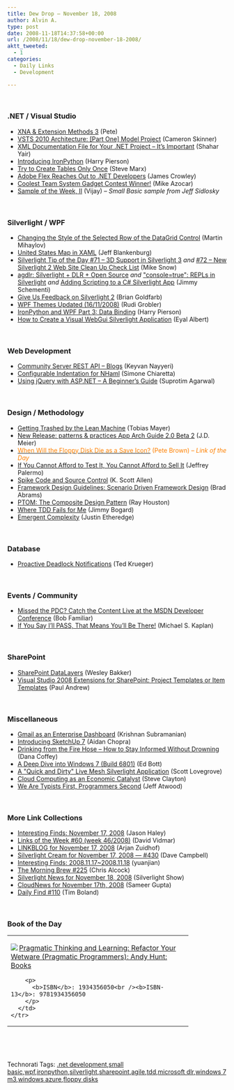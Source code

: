 ```yaml
---
title: Dew Drop – November 18, 2008
author: Alvin A.
type: post
date: 2008-11-18T14:37:58+00:00
url: /2008/11/18/dew-drop-november-18-2008/
aktt_tweeted:
  - 1
categories:
  - Daily Links
  - Development

---
```

&#160;

### .NET / Visual Studio

  * <a target="_blank" href="http://amapplease.blogspot.com/2008/11/xna-extension-methods-3.html">XNA & Extension Methods 3</a> (Pete)
  * <a target="_blank" href="http://blogs.msdn.com/camerons/archive/2008/11/17/vsts-2010-architecture-part-one-model-project.aspx">VSTS 2010 Architecture: [Part One] Model Project</a> (Cameron Skinner)
  * <a target="_blank" href="http://www.dev102.com/2008/11/17/xml-documentation-file-for-your-net-project-its-important/">XML Documentation File for Your .NET Project &#8211; It&#8217;s Important</a> (Shahar Yair)
  * <a target="_blank" href="http://www.devx.com/codemag/Article/39904">Introducing IronPython</a> (Harry Pierson)
  * <a target="_blank" href="http://blog.smarx.com/posts/try-to-create-tables-only-once">Try to Create Tables Only Once</a> (Steve Marx)
  * <a target="_blank" href="http://www.developerfusion.com/news/article/9274/adobe-flex-reaches-out-to-net-developers/">Adobe Flex Reaches Out to .NET Developers</a> (James Crowley)
  * <a target="_blank" href="http://www.michaelazocar.com/blog/?p=576">Coolest Team System Gadget Contest Winner!</a> (Mike Azocar)
  * <a target="_blank" href="http://blogs.msdn.com/smallbasic/archive/2008/11/17/sample-of-the-week-ii.aspx">Sample of the Week, II</a> (Vijay) _– Small Basic sample from Jeff Sidlosky_

&#160;

### Silverlight / WPF

  * <a target="_blank" href="http://www.silverlightshow.net/items/Changing-the-style-of-the-selected-row-of-the-DataGrid-control.aspx">Changing the Style of the Selected Row of the DataGrid Control</a> (Martin Mihaylov)
  * <a target="_blank" href="http://www.jeffblankenburg.com/2008/11/united-states-map-in-xaml.aspx">United States Map in XAML</a> (Jeff Blankenburg)
  * <a target="_blank" href="http://silverlight.net/blogs/msnow/archive/2008/11/17/silverlight-tip-of-the-day-71-3d-support-in-silverlight-3.aspx">Silverlight Tip of the Day #71 &#8211; 3D Support in Silverlight 3</a>&#160;_and_&#160;<a target="_blank" href="http://silverlight.net/blogs/msnow/archive/2008/11/17/silverlight-tip-of-the-day-72-new-silverlight-2-web-site-clean-up-check-list.aspx">#72 &#8211; New Silverlight 2 Web Site Clean Up Check List</a> (Mike Snow)
  * <a target="_blank" href="http://blog.jimmy.schementi.com/2008/11/agdlr-silverlight-dlr-open-source.html">agdlr: Silverlight + DLR + Open Source</a>&#160;_and_&#160;<a target="_blank" href="http://blog.jimmy.schementi.com/2008/11/repls-in-silverlight.html">"console=true": REPLs in Silverlight</a> _and_&#160;<a target="_blank" href="http://blog.jimmy.schementi.com/2008/11/adding-scripting-to-c-silverlight-app.html">Adding Scripting to a C# Silverlight App</a> (Jimmy Schementi)
  * <a target="_blank" href="http://blogs.msdn.com/bgold/archive/2008/11/17/give-us-feedback-on-silverlight-2.aspx">Give Us Feedback on Silverlight 2</a> (Brian Goldfarb)
  * <a target="_blank" href="http://dotnet.org.za/rudi/archive/2008/11/18/wpf-themes-updated-16-11-2008.aspx">WPF Themes Updated (16/11/2008)</a> (Rudi Grobler)
  * <a target="_blank" href="http://devhawk.net/2008/11/18/IronPython+And+WPF+Part+3+Data+Binding.aspx">IronPython and WPF Part 3: Data Binding</a> (Harry Pierson)
  * <a target="_blank" href="http://www.silverlightshow.net/items/How-to-create-a-Visual-WebGui-Silverlight-application.aspx">How to Create a Visual WebGui Silverlight Application</a> (Eyal Albert)

&#160;

### Web Development

  * <a target="_blank" href="http://nayyeri.net/blog/community-server-rest-api-blogs/">Community Server REST API – Blogs</a> (Keyvan Nayyeri)
  * <a target="_blank" href="http://codeclimber.net.nz/archive/2008/11/18/configurable-indentation-for-nhaml.aspx">Configurable Indentation for NHaml</a> (Simone Chiaretta)
  * <a target="_blank" href="http://www.dotnetcurry.com/ShowArticle.aspx?ID=231">Using jQuery with ASP.NET &#8211; A Beginner&#8217;s Guide</a> (Suprotim Agarwal)

&#160;

### Design / Methodology

  * <a target="_blank" href="http://agilethinking.net/blog/2008/10/23/getting-trashed-by-the-lean-machine/">Getting Trashed by the Lean Machine</a> (Tobias Mayer)
  * <a target="_blank" href="http://blogs.msdn.com/jmeier/archive/2008/11/18/new-release-patterns-practices-app-arch-guide-2-0-beta-2.aspx">New Release: patterns & practices App Arch Guide 2.0 Beta 2</a> (J.D. Meier)
  * <a target="_blank" href="http://community.irritatedvowel.com/blogs/pete_browns_blog/archive/2008/11/18/When-Will-the-Floppy-Disk-Die-as-a-Save-Icon_3F00_.aspx"><font color="#ff8000">When Will the Floppy Disk Die as a Save Icon?</font></a> <font color="#ff8000">(Pete Brown) <em>– Link of the Day</em></font>
  * <a target="_blank" href="http://jeffreypalermo.com/blog/if-you-cannot-afford-to-test-it-you-cannot-afford-to-sell-it/">If You Cannot Afford to Test It, You Cannot Afford to Sell It</a> (Jeffrey Palermo)
  * <a target="_blank" href="http://odetocode.com/Blogs/scott/archive/2008/11/17/12344.aspx">Spike Code and Source Control</a> (K. Scott Allen)
  * <a target="_blank" href="http://blogs.msdn.com/brada/archive/2008/11/17/framework-design-guidelines-scenario-driven-framework-design.aspx">Framework Design Guidelines: Scenario Driven Framework Design</a> (Brad Abrams)
  * <a target="_blank" href="http://www.lostechies.com/blogs/rhouston/archive/2008/11/17/ptom-the-composite-design-pattern.aspx">PTOM: The Composite Design Pattern</a> (Ray Houston)
  * <a target="_blank" href="http://www.lostechies.com/blogs/jimmy_bogard/archive/2008/11/17/where-tdd-fails-for-me.aspx">Where TDD Fails for Me</a> (Jimmy Bogard)
  * <a target="_blank" href="http://www.codethinked.com/post/2008/11/17/Emergent-Complexity.aspx">Emergent Complexity</a> (Justin Etheredge)

&#160;

### Database

  * <a target="_blank" href="http://blogs.lessthandot.com/index.php/DataMgmt/DBAdmin/MSSQLServerAdmin/proactive-deadlock-notifications">Proactive Deadlock Notifications</a> (Ted Krueger)

&#160;

### Events / Community

  * <a target="_blank" href="http://blogs.msdn.com/bobfamiliar/archive/2008/11/17/missed-the-pdc-catch-the-content-live-at-the-msdn-developer-conference.aspx">Missed the PDC? Catch the Content Live at the MSDN Developer Conference</a> (Bob Familiar)
  * <a target="_blank" href="http://blogs.msdn.com/michkap/archive/2008/11/18/9116596.aspx">If You Say I&#8217;ll PASS, That Means You&#8217;ll Be There!</a> (Michael S. Kaplan)

&#160;

### SharePoint

  * <a target="_blank" href="http://weblogs.asp.net/wesleybakker/archive/2008/11/17/sharepoint-datalayers.aspx">SharePoint DataLayers</a> (Wesley Bakker)
  * <a target="_blank" href="http://blogs.msdn.com/pandrew/archive/2008/11/17/visual-studio-2008-extensions-for-sharepoint-project-templates-or-item-templates.aspx">Visual Studio 2008 Extensions for SharePoint: Project Templates or Item Templates</a> (Paul Andrew)

&#160;

### Miscellaneous

  * <a target="_blank" href="http://www.cloudave.com/link/gmail-as-an-enterprise-dashboard">Gmail as an Enterprise Dashboard</a> (Krishnan Subramanian)
  * <a target="_blank" href="http://googleblog.blogspot.com/2008/11/introducing-sketchup-7.html">Introducing SketchUp 7</a> (Aidan Chopra)
  * <a target="_blank" href="http://crazeegeekchick.com/blog/drinking-from-the-fire-hose-how-to-stay-informed-without-drowning/">Drinking from the Fire Hose &#8211; How to Stay Informed Without Drowning</a> (Dana Coffey)
  * <a target="_blank" href="http://blogs.zdnet.com/Bott/?p=598">A Deep Dive into Windows 7 (Build 6801)</a> (Ed Bott)
  * <a target="_blank" href="http://www.liveside.net/developer/archive/2008/11/18/a-quick-and-dirty-live-mesh-silverlight-application.aspx">A "Quick and Dirty" Live Mesh Silverlight Application</a> (Scott Lovegrove)
  * <a target="_blank" href="http://blogs.msdn.com/stevecla01/archive/2008/11/18/cloud-computing-as-an-economic-catalyst.aspx">Cloud Computing as an Economic Catalyst</a> (Steve Clayton)
  * <a target="_blank" href="http://www.codinghorror.com/blog/archives/001188.html">We Are Typists First, Programmers Second</a> (Jeff Atwood)

&#160;

### More Link Collections

  * <a target="_blank" href="http://jasonhaley.com/blog/archive/2008/11/17/142493.aspx">Interesting Finds: November 17, 2008</a> (Jason Haley)
  * <a target="_blank" href="http://vidmar.net/weblog/archive/2008/11/17/links-of-the-week-60-week-462008.aspx">Links of the Week #60 (week 46/2008)</a> (David Vidmar)
  * <a target="_blank" href="http://www.arjansworld.com/2008/11/17/linkblog-for-november-17-2008/">LINKBLOG for November 17, 2008</a> (Arjan Zuidhof)
  * <a target="_blank" href="http://geekswithblogs.net/WynApseTechnicalMusings/archive/2008/11/17/127168.aspx">Silverlight Cream for November 17, 2008 &#8212; #430</a> (Dave Campbell)
  * <a target="_blank" href="http://weblogs.asp.net/yuanjian/archive/2008/11/17/interesting-finds-2008-11-17-2008-11-18.aspx">Interesting Finds: 2008.11.17~2008.11.18</a> (yuanjian)
  * <a target="_blank" href="http://blog.cwa.me.uk/2008/11/18/the-morning-brew-225/">The Morning Brew #225</a> (Chris Alcock)
  * <a target="_blank" href="http://www.silverlightshow.net/news/Silverlight-News-for-November-18-2008.aspx">Silverlight News for November 18, 2008</a> (Silverlight Show)
  * <a target="_blank" href="http://www.cloudave.com/link/cloudnews-for-november-17th-2008">CloudNews for November 17th, 2008</a> (Sameer Gupta)
  * <a target="_blank" href="http://www.techtoolblog.com/archives/daily-find-110">Daily Find #110</a> (Tim Boland)

&#160;

### Book of the Day

<div style="padding-bottom: 0px; margin: 0px; padding-left: 0px; padding-right: 0px; display: inline; float: none; padding-top: 0px" id="scid:7dc1bd33-94bd-46fd-a20b-0131235bcd47:7e9c748b-b3f6-4a54-9aca-b04ba21da17c" class="wlWriterEditableSmartContent">
  <table cellspacing="0" cellpadding="2" width="400" border="0" unselectable="on">
    <tr>
      <td valign="top" width="400">
        <p>
          <a title="Pragmatic Thinking and Learning: Refactor Your Wetware (Pragmatic Programmers): Andy Hunt: Books" href="http://www.amazon.com/exec/obidos/ASIN/1934356050/alvinashcraft-20"><img data-recalc-dims="1" decoding="async" src="https://i0.wp.com/images.amazon.com/images/P/1934356050.01.MZZZZZZZ.jpg?w=660" border="0" align="left" style="float:left" />Pragmatic Thinking and Learning: Refactor Your Wetware (Pragmatic Programmers): Andy Hunt: Books</a>
        </p>
        
        <p>
          <b>ISBN</b>: 1934356050<br /><b>ISBN-13</b>: 9781934356050
        </p>
      </td>
    </tr>
  </table>
</div>

&#160;

<div style="padding-bottom: 0px; margin: 0px; padding-left: 0px; padding-right: 0px; display: inline; float: none; padding-top: 0px" id="scid:C16BAC14-9A3D-4c50-9394-FBFEF7A93539:e60c587f-a2da-4aa5-8b2c-34741bd7f0b4" class="wlWriterEditableSmartContent">
  <!--dotnetkickit-->
</div>

&#160;

<div style="padding-bottom: 0px; margin: 0px; padding-left: 0px; padding-right: 0px; display: inline; float: none; padding-top: 0px" id="scid:0767317B-992E-4b12-91E0-4F059A8CECA8:17607566-e685-4889-82c5-0acfaa93ca7e" class="wlWriterEditableSmartContent">
  Technorati Tags: <a href="http://technorati.com/tags/.net+development" rel="tag">.net development</a>,<a href="http://technorati.com/tags/small+basic" rel="tag">small basic</a>,<a href="http://technorati.com/tags/wpf" rel="tag">wpf</a>,<a href="http://technorati.com/tags/ironpython" rel="tag">ironpython</a>,<a href="http://technorati.com/tags/silverlight" rel="tag">silverlight</a>,<a href="http://technorati.com/tags/sharepoint" rel="tag">sharepoint</a>,<a href="http://technorati.com/tags/agile" rel="tag">agile</a>,<a href="http://technorati.com/tags/tdd" rel="tag">tdd</a>,<a href="http://technorati.com/tags/microsoft+dlr" rel="tag">microsoft dlr</a>,<a href="http://technorati.com/tags/windows+7+m3" rel="tag">windows 7 m3</a>,<a href="http://technorati.com/tags/windows+azure" rel="tag">windows azure</a>,<a href="http://technorati.com/tags/floppy+disks" rel="tag">floppy disks</a>
</div>